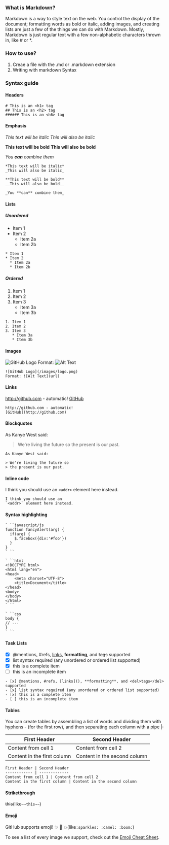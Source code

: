 ### What is Markdown?

Markdown is a way to style text on the web. You control the display of the document; formatting words as bold or italic, adding images, and creating lists are just a few of the things we can do with Markdown. Mostly, Markdown is just regular text with a few non-alphabetic characters thrown in, like # or *.
### How to use?
1. Creae a file with the .md or .markdown extension
2. Writing with markdown Syntax
### Syntax guide
#### Headers

```
# This is an <h1> tag
## This is an <h2> tag
###### This is an <h6> tag
```
#### Emphasis

_This text will be italic_
_This will also be italic_

**This text will be bold**
**This will also be bold**

_You **can** combine them_

```
*This text will be italic*
_This will also be italic_

**This text will be bold**
__This will also be bold__

_You **can** combine them_
```
#### Lists
##### Unordered
- Item 1
- Item 2
  - Item 2a
  - Item 2b

```
* Item 1
* Item 2
  * Item 2a
  * Item 2b
```
##### Ordered
1. Item 1
2. Item 2
3. Item 3
   - Item 3a
   - Item 3b

```
1. Item 1
2. Item 2
3. Item 3
   * Item 3a
   * Item 3b
```
#### Images

![GitHub Logo](/images/logo.png)
Format: ![Alt Text](url)

```
![GitHub Logo](/images/logo.png)
Format: ![Alt Text](url)
```
#### Links

http://github.com - automatic!
[GitHub](http://github.com)

```
http://github.com - automatic!
[GitHub](http://github.com)
```
#### Blockquotes

As Kanye West said:

> We're living the future so
> the present is our past.

```
As Kanye West said:

> We're living the future so
> the present is our past.
```
#### Inline code

I think you should use an
`<addr>` element here instead.

```
I think you should use an
`<addr>` element here instead.
```
#### Syntax highlighting

```
` ``javascript/js
function fancyAlert(arg) {
  if(arg) {
    $.facebox({div:'#foo'})
  }
}
` ``
```

```
` ``html
<!DOCTYPE html>
<html lang="en">
<head>
    <meta charset="UTF-8">
    <title>Document</title>
</head>
<body> 
</body>
</html>
` ``
```

```
` ``css
body {
// ...
}
` ``
```
#### Task Lists
- [x] @mentions, #refs, [links](), **formatting**, and <del>tags</del> supported
- [x] list syntax required (any unordered or ordered list supported)
- [x] this is a complete item
- [ ] this is an incomplete item

```
- [x] @mentions, #refs, [links](), **formatting**, and <del>tags</del> supported
- [x] list syntax required (any unordered or ordered list supported)
- [x] this is a complete item
- [ ] this is an incomplete item
```
#### Tables

You can create tables by assembling a list of words and dividing them with hyphens - (for the first row), and then separating each column with a pipe |:

| First Header | Second Header |
| --- | --- |
| Content from cell 1 | Content from cell 2 |
| Content in the first column | Content in the second column |

```
First Header | Second Header
------------ | -------------
Content from cell 1 | Content from cell 2
Content in the first column | Content in the second column
```
#### Strikethrough

~~this~~(like`~~this~~`)
#### Emoji

GitHub supports emoji!
:sparkles: :camel: :boom:(like`:sparkles: :camel: :boom:`)

To see a list of every image we support, check out the [Emoji Cheat Sheet](http://www.emoji-cheat-sheet.com/).
